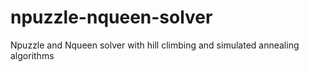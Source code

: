 # npuzzle-nqueen-solver
Npuzzle and Nqueen solver with hill climbing and simulated annealing algorithms
